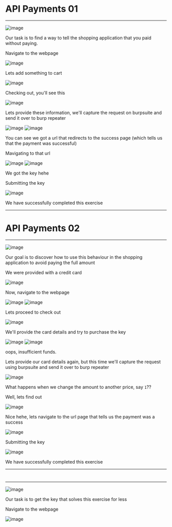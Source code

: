# API Payments 01
<hr>

![image](https://github.com/BlackAnon22/BlackAnon22.github.io/assets/67879936/b1609706-2452-4ead-b784-5994c51fd18c)

Our task is to find a way to tell the shopping application that you paid without paying.

Navigate to the webpage

![image](https://github.com/BlackAnon22/BlackAnon22.github.io/assets/67879936/22000c61-5a9e-47bf-b2a1-d59ca96c94d6)

Lets add something to cart

![image](https://github.com/BlackAnon22/BlackAnon22.github.io/assets/67879936/8a34b1fd-8401-4c44-af5a-fd3e5f876f31)

Checking out, you'll see this

![image](https://github.com/BlackAnon22/BlackAnon22.github.io/assets/67879936/1d7218b2-9bbc-452c-8509-4ea677ae3407)

Lets provide these information, we'll capture the request on burpsuite and send it over to burp repeater

![image](https://github.com/BlackAnon22/BlackAnon22.github.io/assets/67879936/5eadc5ec-0dd5-4d2a-b2a0-f46bd2407da0)
![image](https://github.com/BlackAnon22/BlackAnon22.github.io/assets/67879936/95244c92-7f10-48b5-a002-09fb8dd53e29)

You can see we got a url that redirects  to the success page (which tells us that the payment was successful)

Mavigating to that url

![image](https://github.com/BlackAnon22/BlackAnon22.github.io/assets/67879936/be7ecc98-6cfd-4e23-9f62-5f720fade79f)
![image](https://github.com/BlackAnon22/BlackAnon22.github.io/assets/67879936/02ac26ab-92d8-47cc-a98c-580831dfebd2)

We got the key hehe

Submitting the key

![image](https://github.com/BlackAnon22/BlackAnon22.github.io/assets/67879936/1e821408-23eb-4fd8-ac58-1920067eab66)

We have successfully completed this exercise

----------------------------

# API Payments 02
<hr>

![image](https://github.com/BlackAnon22/BlackAnon22.github.io/assets/67879936/01b7e29b-e437-424b-a6b3-f89ae200629d)

Our goal is to discover how to use this behaviour in the shopping application to avoid paying the full amount

We were provided with a credit card

![image](https://github.com/BlackAnon22/BlackAnon22.github.io/assets/67879936/e078aa96-eb62-4072-a3b8-91611d1b11e0)

Now, navigate to the webpage

![image](https://github.com/BlackAnon22/BlackAnon22.github.io/assets/67879936/c502c420-e7f4-4e26-95e4-236fe6e70239)
![image](https://github.com/BlackAnon22/BlackAnon22.github.io/assets/67879936/c8befd31-ac7e-44d9-bb32-cc6bdd2dd9ef)

Lets proceed to check out

![image](https://github.com/BlackAnon22/BlackAnon22.github.io/assets/67879936/594c83f8-4970-4673-bd86-2243b5fcde75)

We'll provide the card details and try to purchase the key

![image](https://github.com/BlackAnon22/BlackAnon22.github.io/assets/67879936/f24985ad-51d2-4596-9489-a26e9b92487e)
![image](https://github.com/BlackAnon22/BlackAnon22.github.io/assets/67879936/ede52909-0a63-4f09-b5ba-749a46174127)

oops, insufficient funds.

Lets provide our card details again, but this time we'll capture the request using burpsuite and send it over to burp repeater

![image](https://github.com/BlackAnon22/BlackAnon22.github.io/assets/67879936/9706da02-778c-47ce-b4ca-d2813dc2c0d0)

What happens when we change the amount to another price, say ```1```??

Well, lets find out

![image](https://github.com/BlackAnon22/BlackAnon22.github.io/assets/67879936/d11557a3-968a-42be-be02-51bcdae9d723)

Nice hehe, lets navigate to the url page that tells us the payment was a success

![image](https://github.com/BlackAnon22/BlackAnon22.github.io/assets/67879936/2666b48e-868f-4b76-9df4-6f40341e02c2)

Submitting the key

![image](https://github.com/BlackAnon22/BlackAnon22.github.io/assets/67879936/9e155a2b-bd92-4692-a5dd-54b94c562d06)

We have successfully completed this exercise

-------------------------

#
<hr>

![image](https://github.com/BlackAnon22/BlackAnon22.github.io/assets/67879936/da71f2b8-3793-4480-ba67-4b2d2f79a338)

Our task is to get the key that solves this exercise for less

Navigate to the webpage

![image](https://github.com/BlackAnon22/BlackAnon22.github.io/assets/67879936/efc5383e-175e-44bc-9357-a895167017c4)



















